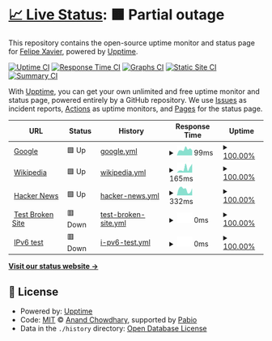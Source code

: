# [📈 Live Status](https://demo.upptime.js.org): <!--live status--> **🟧 Partial outage**

This repository contains the open-source uptime monitor and status page for [Felipe Xavier](https://demo.upptime.js.org), powered by [Upptime](https://github.com/upptime/upptime).

[![Uptime CI](https://github.com/fxaviers/server/workflows/Uptime%20CI/badge.svg)](https://github.com/fxaviers/server/actions?query=workflow%3A%22Uptime+CI%22)
[![Response Time CI](https://github.com/fxaviers/server/workflows/Response%20Time%20CI/badge.svg)](https://github.com/fxaviers/server/actions?query=workflow%3A%22Response+Time+CI%22)
[![Graphs CI](https://github.com/fxaviers/server/workflows/Graphs%20CI/badge.svg)](https://github.com/fxaviers/server/actions?query=workflow%3A%22Graphs+CI%22)
[![Static Site CI](https://github.com/fxaviers/server/workflows/Static%20Site%20CI/badge.svg)](https://github.com/fxaviers/server/actions?query=workflow%3A%22Static+Site+CI%22)
[![Summary CI](https://github.com/fxaviers/server/workflows/Summary%20CI/badge.svg)](https://github.com/fxaviers/server/actions?query=workflow%3A%22Summary+CI%22)

With [Upptime](https://upptime.js.org), you can get your own unlimited and free uptime monitor and status page, powered entirely by a GitHub repository. We use [Issues](https://github.com/fxaviers/server/issues) as incident reports, [Actions](https://github.com/fxaviers/server/actions) as uptime monitors, and [Pages](https://demo.upptime.js.org) for the status page.

<!--start: status pages-->
<!-- This summary is generated by Upptime (https://github.com/upptime/upptime) -->
<!-- Do not edit this manually, your changes will be overwritten -->
<!-- prettier-ignore -->
| URL | Status | History | Response Time | Uptime |
| --- | ------ | ------- | ------------- | ------ |
| <img alt="" src="https://icons.duckduckgo.com/ip3/www.google.com.ico" height="13"> [Google](https://www.google.com) | 🟩 Up | [google.yml](https://github.com/fxaviers/server/commits/HEAD/history/google.yml) | <details><summary><img alt="Response time graph" src="./graphs/google/response-time-week.png" height="20"> 99ms</summary><br><a href="https://fxaviers.github.io/server/history/google"><img alt="Response time 99" src="https://img.shields.io/endpoint?url=https%3A%2F%2Fraw.githubusercontent.com%2Ffxaviers%2Fserver%2FHEAD%2Fapi%2Fgoogle%2Fresponse-time.json"></a><br><a href="https://fxaviers.github.io/server/history/google"><img alt="24-hour response time 128" src="https://img.shields.io/endpoint?url=https%3A%2F%2Fraw.githubusercontent.com%2Ffxaviers%2Fserver%2FHEAD%2Fapi%2Fgoogle%2Fresponse-time-day.json"></a><br><a href="https://fxaviers.github.io/server/history/google"><img alt="7-day response time 99" src="https://img.shields.io/endpoint?url=https%3A%2F%2Fraw.githubusercontent.com%2Ffxaviers%2Fserver%2FHEAD%2Fapi%2Fgoogle%2Fresponse-time-week.json"></a><br><a href="https://fxaviers.github.io/server/history/google"><img alt="30-day response time 99" src="https://img.shields.io/endpoint?url=https%3A%2F%2Fraw.githubusercontent.com%2Ffxaviers%2Fserver%2FHEAD%2Fapi%2Fgoogle%2Fresponse-time-month.json"></a><br><a href="https://fxaviers.github.io/server/history/google"><img alt="1-year response time 99" src="https://img.shields.io/endpoint?url=https%3A%2F%2Fraw.githubusercontent.com%2Ffxaviers%2Fserver%2FHEAD%2Fapi%2Fgoogle%2Fresponse-time-year.json"></a></details> | <details><summary><a href="https://fxaviers.github.io/server/history/google">100.00%</a></summary><a href="https://fxaviers.github.io/server/history/google"><img alt="All-time uptime 100.00%" src="https://img.shields.io/endpoint?url=https%3A%2F%2Fraw.githubusercontent.com%2Ffxaviers%2Fserver%2FHEAD%2Fapi%2Fgoogle%2Fuptime.json"></a><br><a href="https://fxaviers.github.io/server/history/google"><img alt="24-hour uptime 100.00%" src="https://img.shields.io/endpoint?url=https%3A%2F%2Fraw.githubusercontent.com%2Ffxaviers%2Fserver%2FHEAD%2Fapi%2Fgoogle%2Fuptime-day.json"></a><br><a href="https://fxaviers.github.io/server/history/google"><img alt="7-day uptime 100.00%" src="https://img.shields.io/endpoint?url=https%3A%2F%2Fraw.githubusercontent.com%2Ffxaviers%2Fserver%2FHEAD%2Fapi%2Fgoogle%2Fuptime-week.json"></a><br><a href="https://fxaviers.github.io/server/history/google"><img alt="30-day uptime 100.00%" src="https://img.shields.io/endpoint?url=https%3A%2F%2Fraw.githubusercontent.com%2Ffxaviers%2Fserver%2FHEAD%2Fapi%2Fgoogle%2Fuptime-month.json"></a><br><a href="https://fxaviers.github.io/server/history/google"><img alt="1-year uptime 100.00%" src="https://img.shields.io/endpoint?url=https%3A%2F%2Fraw.githubusercontent.com%2Ffxaviers%2Fserver%2FHEAD%2Fapi%2Fgoogle%2Fuptime-year.json"></a></details>
| <img alt="" src="https://icons.duckduckgo.com/ip3/en.wikipedia.org.ico" height="13"> [Wikipedia](https://en.wikipedia.org) | 🟩 Up | [wikipedia.yml](https://github.com/fxaviers/server/commits/HEAD/history/wikipedia.yml) | <details><summary><img alt="Response time graph" src="./graphs/wikipedia/response-time-week.png" height="20"> 165ms</summary><br><a href="https://fxaviers.github.io/server/history/wikipedia"><img alt="Response time 216" src="https://img.shields.io/endpoint?url=https%3A%2F%2Fraw.githubusercontent.com%2Ffxaviers%2Fserver%2FHEAD%2Fapi%2Fwikipedia%2Fresponse-time.json"></a><br><a href="https://fxaviers.github.io/server/history/wikipedia"><img alt="24-hour response time 192" src="https://img.shields.io/endpoint?url=https%3A%2F%2Fraw.githubusercontent.com%2Ffxaviers%2Fserver%2FHEAD%2Fapi%2Fwikipedia%2Fresponse-time-day.json"></a><br><a href="https://fxaviers.github.io/server/history/wikipedia"><img alt="7-day response time 165" src="https://img.shields.io/endpoint?url=https%3A%2F%2Fraw.githubusercontent.com%2Ffxaviers%2Fserver%2FHEAD%2Fapi%2Fwikipedia%2Fresponse-time-week.json"></a><br><a href="https://fxaviers.github.io/server/history/wikipedia"><img alt="30-day response time 216" src="https://img.shields.io/endpoint?url=https%3A%2F%2Fraw.githubusercontent.com%2Ffxaviers%2Fserver%2FHEAD%2Fapi%2Fwikipedia%2Fresponse-time-month.json"></a><br><a href="https://fxaviers.github.io/server/history/wikipedia"><img alt="1-year response time 216" src="https://img.shields.io/endpoint?url=https%3A%2F%2Fraw.githubusercontent.com%2Ffxaviers%2Fserver%2FHEAD%2Fapi%2Fwikipedia%2Fresponse-time-year.json"></a></details> | <details><summary><a href="https://fxaviers.github.io/server/history/wikipedia">100.00%</a></summary><a href="https://fxaviers.github.io/server/history/wikipedia"><img alt="All-time uptime 100.00%" src="https://img.shields.io/endpoint?url=https%3A%2F%2Fraw.githubusercontent.com%2Ffxaviers%2Fserver%2FHEAD%2Fapi%2Fwikipedia%2Fuptime.json"></a><br><a href="https://fxaviers.github.io/server/history/wikipedia"><img alt="24-hour uptime 100.00%" src="https://img.shields.io/endpoint?url=https%3A%2F%2Fraw.githubusercontent.com%2Ffxaviers%2Fserver%2FHEAD%2Fapi%2Fwikipedia%2Fuptime-day.json"></a><br><a href="https://fxaviers.github.io/server/history/wikipedia"><img alt="7-day uptime 100.00%" src="https://img.shields.io/endpoint?url=https%3A%2F%2Fraw.githubusercontent.com%2Ffxaviers%2Fserver%2FHEAD%2Fapi%2Fwikipedia%2Fuptime-week.json"></a><br><a href="https://fxaviers.github.io/server/history/wikipedia"><img alt="30-day uptime 100.00%" src="https://img.shields.io/endpoint?url=https%3A%2F%2Fraw.githubusercontent.com%2Ffxaviers%2Fserver%2FHEAD%2Fapi%2Fwikipedia%2Fuptime-month.json"></a><br><a href="https://fxaviers.github.io/server/history/wikipedia"><img alt="1-year uptime 100.00%" src="https://img.shields.io/endpoint?url=https%3A%2F%2Fraw.githubusercontent.com%2Ffxaviers%2Fserver%2FHEAD%2Fapi%2Fwikipedia%2Fuptime-year.json"></a></details>
| <img alt="" src="https://icons.duckduckgo.com/ip3/news.ycombinator.com.ico" height="13"> [Hacker News](https://news.ycombinator.com) | 🟩 Up | [hacker-news.yml](https://github.com/fxaviers/server/commits/HEAD/history/hacker-news.yml) | <details><summary><img alt="Response time graph" src="./graphs/hacker-news/response-time-week.png" height="20"> 332ms</summary><br><a href="https://fxaviers.github.io/server/history/hacker-news"><img alt="Response time 306" src="https://img.shields.io/endpoint?url=https%3A%2F%2Fraw.githubusercontent.com%2Ffxaviers%2Fserver%2FHEAD%2Fapi%2Fhacker-news%2Fresponse-time.json"></a><br><a href="https://fxaviers.github.io/server/history/hacker-news"><img alt="24-hour response time 348" src="https://img.shields.io/endpoint?url=https%3A%2F%2Fraw.githubusercontent.com%2Ffxaviers%2Fserver%2FHEAD%2Fapi%2Fhacker-news%2Fresponse-time-day.json"></a><br><a href="https://fxaviers.github.io/server/history/hacker-news"><img alt="7-day response time 332" src="https://img.shields.io/endpoint?url=https%3A%2F%2Fraw.githubusercontent.com%2Ffxaviers%2Fserver%2FHEAD%2Fapi%2Fhacker-news%2Fresponse-time-week.json"></a><br><a href="https://fxaviers.github.io/server/history/hacker-news"><img alt="30-day response time 306" src="https://img.shields.io/endpoint?url=https%3A%2F%2Fraw.githubusercontent.com%2Ffxaviers%2Fserver%2FHEAD%2Fapi%2Fhacker-news%2Fresponse-time-month.json"></a><br><a href="https://fxaviers.github.io/server/history/hacker-news"><img alt="1-year response time 306" src="https://img.shields.io/endpoint?url=https%3A%2F%2Fraw.githubusercontent.com%2Ffxaviers%2Fserver%2FHEAD%2Fapi%2Fhacker-news%2Fresponse-time-year.json"></a></details> | <details><summary><a href="https://fxaviers.github.io/server/history/hacker-news">100.00%</a></summary><a href="https://fxaviers.github.io/server/history/hacker-news"><img alt="All-time uptime 100.00%" src="https://img.shields.io/endpoint?url=https%3A%2F%2Fraw.githubusercontent.com%2Ffxaviers%2Fserver%2FHEAD%2Fapi%2Fhacker-news%2Fuptime.json"></a><br><a href="https://fxaviers.github.io/server/history/hacker-news"><img alt="24-hour uptime 100.00%" src="https://img.shields.io/endpoint?url=https%3A%2F%2Fraw.githubusercontent.com%2Ffxaviers%2Fserver%2FHEAD%2Fapi%2Fhacker-news%2Fuptime-day.json"></a><br><a href="https://fxaviers.github.io/server/history/hacker-news"><img alt="7-day uptime 100.00%" src="https://img.shields.io/endpoint?url=https%3A%2F%2Fraw.githubusercontent.com%2Ffxaviers%2Fserver%2FHEAD%2Fapi%2Fhacker-news%2Fuptime-week.json"></a><br><a href="https://fxaviers.github.io/server/history/hacker-news"><img alt="30-day uptime 99.96%" src="https://img.shields.io/endpoint?url=https%3A%2F%2Fraw.githubusercontent.com%2Ffxaviers%2Fserver%2FHEAD%2Fapi%2Fhacker-news%2Fuptime-month.json"></a><br><a href="https://fxaviers.github.io/server/history/hacker-news"><img alt="1-year uptime 100.00%" src="https://img.shields.io/endpoint?url=https%3A%2F%2Fraw.githubusercontent.com%2Ffxaviers%2Fserver%2FHEAD%2Fapi%2Fhacker-news%2Fuptime-year.json"></a></details>
| <img alt="" src="https://icons.duckduckgo.com/ip3/thissitedoesnotexist.koj.co.ico" height="13"> [Test Broken Site](https://thissitedoesnotexist.koj.co) | 🟥 Down | [test-broken-site.yml](https://github.com/fxaviers/server/commits/HEAD/history/test-broken-site.yml) | <details><summary><img alt="Response time graph" src="./graphs/test-broken-site/response-time-week.png" height="20"> 0ms</summary><br><a href="https://fxaviers.github.io/server/history/test-broken-site"><img alt="Response time 0" src="https://img.shields.io/endpoint?url=https%3A%2F%2Fraw.githubusercontent.com%2Ffxaviers%2Fserver%2FHEAD%2Fapi%2Ftest-broken-site%2Fresponse-time.json"></a><br><a href="https://fxaviers.github.io/server/history/test-broken-site"><img alt="24-hour response time 0" src="https://img.shields.io/endpoint?url=https%3A%2F%2Fraw.githubusercontent.com%2Ffxaviers%2Fserver%2FHEAD%2Fapi%2Ftest-broken-site%2Fresponse-time-day.json"></a><br><a href="https://fxaviers.github.io/server/history/test-broken-site"><img alt="7-day response time 0" src="https://img.shields.io/endpoint?url=https%3A%2F%2Fraw.githubusercontent.com%2Ffxaviers%2Fserver%2FHEAD%2Fapi%2Ftest-broken-site%2Fresponse-time-week.json"></a><br><a href="https://fxaviers.github.io/server/history/test-broken-site"><img alt="30-day response time 0" src="https://img.shields.io/endpoint?url=https%3A%2F%2Fraw.githubusercontent.com%2Ffxaviers%2Fserver%2FHEAD%2Fapi%2Ftest-broken-site%2Fresponse-time-month.json"></a><br><a href="https://fxaviers.github.io/server/history/test-broken-site"><img alt="1-year response time 0" src="https://img.shields.io/endpoint?url=https%3A%2F%2Fraw.githubusercontent.com%2Ffxaviers%2Fserver%2FHEAD%2Fapi%2Ftest-broken-site%2Fresponse-time-year.json"></a></details> | <details><summary><a href="https://fxaviers.github.io/server/history/test-broken-site">100.00%</a></summary><a href="https://fxaviers.github.io/server/history/test-broken-site"><img alt="All-time uptime 100.00%" src="https://img.shields.io/endpoint?url=https%3A%2F%2Fraw.githubusercontent.com%2Ffxaviers%2Fserver%2FHEAD%2Fapi%2Ftest-broken-site%2Fuptime.json"></a><br><a href="https://fxaviers.github.io/server/history/test-broken-site"><img alt="24-hour uptime 100.00%" src="https://img.shields.io/endpoint?url=https%3A%2F%2Fraw.githubusercontent.com%2Ffxaviers%2Fserver%2FHEAD%2Fapi%2Ftest-broken-site%2Fuptime-day.json"></a><br><a href="https://fxaviers.github.io/server/history/test-broken-site"><img alt="7-day uptime 100.00%" src="https://img.shields.io/endpoint?url=https%3A%2F%2Fraw.githubusercontent.com%2Ffxaviers%2Fserver%2FHEAD%2Fapi%2Ftest-broken-site%2Fuptime-week.json"></a><br><a href="https://fxaviers.github.io/server/history/test-broken-site"><img alt="30-day uptime 100.00%" src="https://img.shields.io/endpoint?url=https%3A%2F%2Fraw.githubusercontent.com%2Ffxaviers%2Fserver%2FHEAD%2Fapi%2Ftest-broken-site%2Fuptime-month.json"></a><br><a href="https://fxaviers.github.io/server/history/test-broken-site"><img alt="1-year uptime 100.00%" src="https://img.shields.io/endpoint?url=https%3A%2F%2Fraw.githubusercontent.com%2Ffxaviers%2Fserver%2FHEAD%2Fapi%2Ftest-broken-site%2Fuptime-year.json"></a></details>
| <img alt="" src="https://icons.duckduckgo.com/ip3/null.ico" height="13"> [IPv6 test](forwardemail.net) | 🟥 Down | [i-pv6-test.yml](https://github.com/fxaviers/server/commits/HEAD/history/i-pv6-test.yml) | <details><summary><img alt="Response time graph" src="./graphs/i-pv6-test/response-time-week.png" height="20"> 0ms</summary><br><a href="https://fxaviers.github.io/server/history/i-pv6-test"><img alt="Response time 0" src="https://img.shields.io/endpoint?url=https%3A%2F%2Fraw.githubusercontent.com%2Ffxaviers%2Fserver%2FHEAD%2Fapi%2Fi-pv6-test%2Fresponse-time.json"></a><br><a href="https://fxaviers.github.io/server/history/i-pv6-test"><img alt="24-hour response time 0" src="https://img.shields.io/endpoint?url=https%3A%2F%2Fraw.githubusercontent.com%2Ffxaviers%2Fserver%2FHEAD%2Fapi%2Fi-pv6-test%2Fresponse-time-day.json"></a><br><a href="https://fxaviers.github.io/server/history/i-pv6-test"><img alt="7-day response time 0" src="https://img.shields.io/endpoint?url=https%3A%2F%2Fraw.githubusercontent.com%2Ffxaviers%2Fserver%2FHEAD%2Fapi%2Fi-pv6-test%2Fresponse-time-week.json"></a><br><a href="https://fxaviers.github.io/server/history/i-pv6-test"><img alt="30-day response time 0" src="https://img.shields.io/endpoint?url=https%3A%2F%2Fraw.githubusercontent.com%2Ffxaviers%2Fserver%2FHEAD%2Fapi%2Fi-pv6-test%2Fresponse-time-month.json"></a><br><a href="https://fxaviers.github.io/server/history/i-pv6-test"><img alt="1-year response time 0" src="https://img.shields.io/endpoint?url=https%3A%2F%2Fraw.githubusercontent.com%2Ffxaviers%2Fserver%2FHEAD%2Fapi%2Fi-pv6-test%2Fresponse-time-year.json"></a></details> | <details><summary><a href="https://fxaviers.github.io/server/history/i-pv6-test">100.00%</a></summary><a href="https://fxaviers.github.io/server/history/i-pv6-test"><img alt="All-time uptime 100.00%" src="https://img.shields.io/endpoint?url=https%3A%2F%2Fraw.githubusercontent.com%2Ffxaviers%2Fserver%2FHEAD%2Fapi%2Fi-pv6-test%2Fuptime.json"></a><br><a href="https://fxaviers.github.io/server/history/i-pv6-test"><img alt="24-hour uptime 100.00%" src="https://img.shields.io/endpoint?url=https%3A%2F%2Fraw.githubusercontent.com%2Ffxaviers%2Fserver%2FHEAD%2Fapi%2Fi-pv6-test%2Fuptime-day.json"></a><br><a href="https://fxaviers.github.io/server/history/i-pv6-test"><img alt="7-day uptime 100.00%" src="https://img.shields.io/endpoint?url=https%3A%2F%2Fraw.githubusercontent.com%2Ffxaviers%2Fserver%2FHEAD%2Fapi%2Fi-pv6-test%2Fuptime-week.json"></a><br><a href="https://fxaviers.github.io/server/history/i-pv6-test"><img alt="30-day uptime 100.00%" src="https://img.shields.io/endpoint?url=https%3A%2F%2Fraw.githubusercontent.com%2Ffxaviers%2Fserver%2FHEAD%2Fapi%2Fi-pv6-test%2Fuptime-month.json"></a><br><a href="https://fxaviers.github.io/server/history/i-pv6-test"><img alt="1-year uptime 100.00%" src="https://img.shields.io/endpoint?url=https%3A%2F%2Fraw.githubusercontent.com%2Ffxaviers%2Fserver%2FHEAD%2Fapi%2Fi-pv6-test%2Fuptime-year.json"></a></details>

<!--end: status pages-->

[**Visit our status website →**](https://demo.upptime.js.org)

## 📄 License

- Powered by: [Upptime](https://github.com/upptime/upptime)
- Code: [MIT](./LICENSE) © [Anand Chowdhary](https://anandchowdhary.com), supported by [Pabio](https://pabio.com)
- Data in the `./history` directory: [Open Database License](https://opendatacommons.org/licenses/odbl/1-0/)
